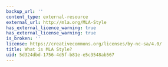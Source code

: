 ```yaml
---
backup_url: ''
content_type: external-resource
external_url: http://mla.org/MLA-Style
has_external_licence_warning: true
has_external_license_warning: true
is_broken: ''
license: https://creativecommons.org/licenses/by-nc-sa/4.0/
title: What is MLA Style?
uid: 5d324dbd-1756-4d5f-b81e-e5c3548ab567
---
```

